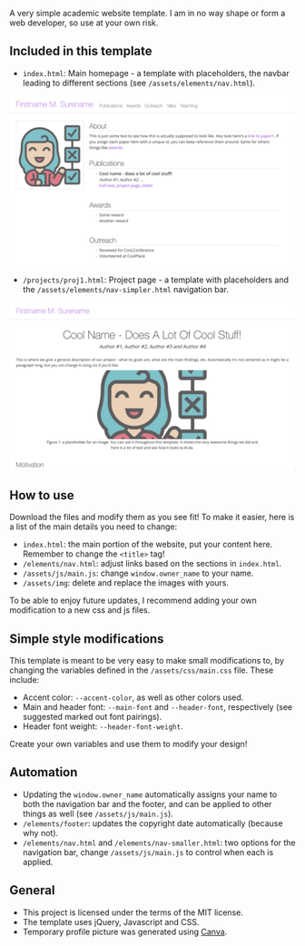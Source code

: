 A very simple academic website template.
I am in no way shape or form a web developer, so use at your own risk.


## Included in this template
- ```index.html```: Main homepage - a template with placeholders, the navbar leading to different sections (see ```/assets/elements/nav.html```).

![Homepage template example](/assets/img/main-page.jpg)


- ```/projects/proj1.html```: Project page - a template with placeholders and the ```/assets/elements/nav-simpler.html``` navigation bar.

![Project page template example](/assets/img/project-page.jpg)


## How to use
Download the files and modify them as you see fit! 
To make it easier, here is a list of the main details you need to change:
- ```index.html```: the main portion of the website, put your content here. Remember to change the ```<title>``` tag!
- ```/elements/nav.html```: adjust links based on the sections in ```index.html```.
- ```/assets/js/main.js```:  change ```window.owner_name``` to your name.
- ```/assets/img```: delete and replace the images with yours.

To be able to enjoy future updates, I recommend adding your own modification to a new css and js files.


## Simple style modifications
This template is meant to be very easy to make small modifications to, by changing the variables defined in the ```/assets/css/main.css``` file. These include:
- Accent color: ```--accent-color```, as well as other colors used.
- Main and header font: ```--main-font``` and ```--header-font```, respectively (see suggested marked out font pairings).
- Header font weight: ```--header-font-weight```.

Create your own variables and use them to modify your design!


## Automation 
- Updating the ```window.owner_name``` automatically assigns your name to both the navigation bar and the footer, and can be applied to other things as well (see ```/assets/js/main.js```).
- ```/elements/footer```: updates the copyright date automatically (because why not).
- ```/elements/nav.html``` and ```/elements/nav-smaller.html```: two options for the navigation bar, change ```/assets/js/main.js``` to control when each is applied.


## General
- This project is licensed under the terms of the MIT license.
- The template uses jQuery, Javascript and CSS.
- Temporary profile picture was generated using [Canva](https://canva.com).
